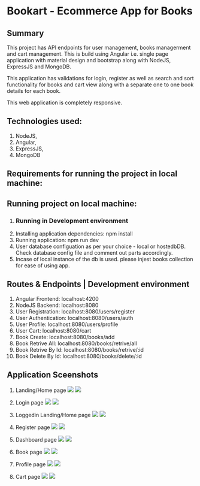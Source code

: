 # Bookart - Ecommerce App for Books

## **Summary**

This project has API endpoints for user management, books managerment and cart management. This is build using Angular i.e. single page application with material design and bootstrap along with NodeJS, ExpressJS and MongoDB.

This application has validations for login, register as well as search and sort functionality for books and cart view along with a separate one to one book details for each book.

This web application is completely responsive.

## **Technologies used:**

1. NodeJS,
2. Angular,
3. ExpressJS,
4. MongoDB

## **Requirements for running the project in local machine:**

## **Running project on local machine:**

1. ### **Running in Development environment**
  1. Installing application dependencies: npm install
  2. Running application: npm run dev
  3. User database configuation as per your choice - local or hostedbDB. Check database config file and comment out parts accordingly.
  4. Incase of local instance of the db is used. please injest books collection for ease of using app.

## **Routes &amp; Endpoints | Development environment**

1. Angular Frontend: localhost:4200
2. NodeJS Backend: localhost:8080
  1. User Registration: localhost:8080/users/register
  2. User Authentication: localhost:8080/users/auth
  3. User Profile: localhost:8080/users/profile
  4. User Cart: localhost:8080/cart
  5. Book Create: localhost:8080/books/add
  6. Book Retrive All: localhost:8080/books/retrive/all
  7. Book Retrive By Id: localhost:8080/books/retrive/:id
  8. Book Delete By Id: localhost:8080/books/delete/:id

## Application Sceenshots
1. Landing/Home page
![](https://github.com/Tushh007/bookart-app/blob/master/screenshots/landing-page.png)
![](https://github.com/Tushh007/bookart-app/blob/master/screenshots/responsive-landing-page.png)

2. Login page
![](https://github.com/Tushh007/bookart-app/blob/master/screenshots/login-page.png)
![](https://github.com/Tushh007/bookart-app/blob/master/screenshots/responsive-login-page.png)

3. Loggedin Landing/Home page
![](https://github.com/Tushh007/bookart-app/blob/master/screenshots/;pggedin-home-page.png)
![](https://github.com/Tushh007/bookart-app/blob/master/screenshots/responsive-loggedin-home-page.png)


4. Register page
![](https://github.com/Tushh007/bookart-app/blob/master/screenshots/register-page.png)
![](https://github.com/Tushh007/bookart-app/blob/master/screenshots/responsive-register-page.png)

5. Dashboard page
![](https://github.com/Tushh007/bookart-app/blob/master/screenshots/dashboard-page.png)
![](https://github.com/Tushh007/bookart-app/blob/master/screenshots/responsive-dashboard-page.png)

6. Book page
![](https://github.com/Tushh007/bookart-app/blob/master/screenshots/book-page.png)
![](https://github.com/Tushh007/bookart-app/blob/master/screenshots/responsive-book-page.png)

7. Profile page
![](https://github.com/Tushh007/bookart-app/blob/master/screenshots/book-page.png)
![](https://github.com/Tushh007/bookart-app/blob/master/screenshots/responsive-book-page.png)

8. Cart page
![](https://github.com/Tushh007/bookart-app/blob/master/screenshots/cart-page.png)
![](https://github.com/Tushh007/bookart-app/blob/master/screenshots/responsive-cart-page.png)
